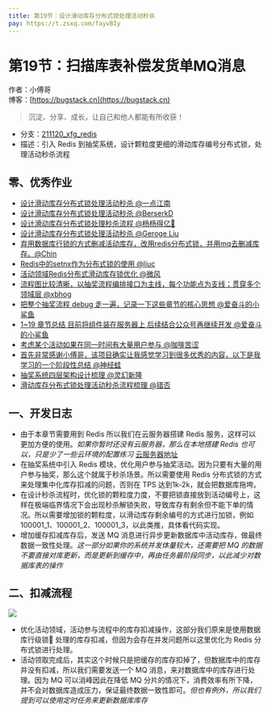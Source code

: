 ```yaml
---
title: 第19节：设计滑动库存分布式锁处理活动秒杀
pay: https://t.zsxq.com/fayvBIy
---
```


# 第19节：扫描库表补偿发货单MQ消息

作者：小傅哥
<br/>博客：[https://bugstack.cn](https://bugstack.cn)

>沉淀、分享、成长，让自己和他人都能有所收获！

- 分支：[211120_xfg_redis](https://gitcode.net/KnowledgePlanet/Lottery/-/tree/211120_xfg_redis) 
- 描述：引入 Redis 到抽奖系统，设计颗粒度更细的滑动库存编号分布式锁，处理活动秒杀流程

## 零、优秀作业

- [设计滑动库存分布式锁处理活动秒杀 @一点江南](https://t.zsxq.com/06qRNBQvz)
- [设计滑动库存分布式锁处理活动秒杀 @BerserkD](https://t.zsxq.com/062r3rRZb)
- [设计滑动库存分布式锁处理秒杀流程 @杨杨得亿🙉](https://t.zsxq.com/06nqJUbEu)
- [设计滑动库存分布式锁处理活动秒杀 @Geroge Liu](https://t.zsxq.com/06mMVjAUb)
- [弃用数据库行锁的方式删减活动库存，改用redis分布式锁，并用mq去删减库存。@Chin](https://t.zsxq.com/06u7yzFei)
- [Redis中的setnx作为分布式锁的使用 @liuc](https://t.zsxq.com/06a66YBII)
- [活动领域Redis分布式滑动库存锁优化 @微风](https://t.zsxq.com/07BUvbE6A)
- [流程图比较清晰，以抽奖流程编排接口为主线，每个功能点为支线；贯穿多个领域层 @xbhog](https://t.zsxq.com/09guPZDAm)
- [把整个抽奖流程 debug 走一遍，记录一下这些章节的核心思想 @爱奋斗的小鲨鱼](https://t.zsxq.com/0ap1a5wRn)
- [1~19 章节总结 目前将组件装在服务器上 后续结合公众号再继续开发 @爱奋斗的小鲨鱼](https://t.zsxq.com/0ao1zuOOY)
- [考虑某个活动如果在同一时间有大量用户参与 @咖啡苦涩](https://t.zsxq.com/0cDCMPrRA)
- [首先非常感谢小傅哥，该项目确实让我感觉学习到很多优秀的内容，以下是我学习的一个阶段性总结 @神经蛙](https://t.zsxq.com/0cIVeIzgI)
- [抽奖系统四层架构设计梳理 @灵幻新隆](https://t.zsxq.com/0ckOJyhdV)
- [滑动库存分布式锁处理活动秒杀流程梳理 @错否](https://t.zsxq.com/0es2kc7rW)

## 一、开发日志

- 由于本章节需要用到 Redis 所以我们在云服务器搭建 Redis 服务，这样可以更加方便的使用。*如果你暂时还没有云服务器，那么在本地搭建 Redis 也可以，只是少了一些云环境的配置练习* [云服务器地址](https://www.aliyun.com/minisite/goods?taskPkg=1111ydsrwb&pkgSid=11388&recordId=1033318&userCode=is4kfbdt)
- 在抽奖系统中引入 Redis 模块，优化用户参与抽奖活动。因为只要有大量的用户参与抽奖，那么这个就属于秒杀场景。所以需要使用 Redis 分布式锁的方式来处理集中化库存扣减的问题，否则在 TPS 达到1k-2k，就会把数据库拖垮。
- 在设计秒杀流程时，优化锁的颗粒度力度，不要把锁直接放到活动编号上，这样在极端临界情况下会出现秒杀解锁失败，导致库存有剩余但不能下单的情况。所以需要增加锁的颗粒度，以滑动库存剩余编号的方式进行加锁，例如 100001_1、100001_2、100001_3，以此类推，具体看代码实现。
- 增加缓存扣减库存后，发送 MQ 消息进行异步更新数据库中活动库存，做最终数据一致性处理。*这一部分如果你的系统并发体量较大，还需要把 MQ 的数据不要直接对库更新，而是更新到缓存中，再由任务最阶段同步，以此减少对数据库表的操作*

## 二、扣减流程

![](https://gitcode.net/KnowledgePlanet/Lottery/-/raw/master/doc/assets/img/Part-2/19-01.png)

- 优化活动领域，活动参与流程中的库存扣减操作，这部分我们原来是使用数据库行级锁🔐 处理的库存扣减，但因为会存在并发问题所以这里优化为 Redis 分布式锁进行处理。
- 活动领取完成后，其实这个时候只是把缓存的库存扣掉了，但数据库中的库存并没有扣减，所以我们需要发送一个 MQ 消息，来对数据库中的库存进行处理。因为 MQ 可以消峰因此在降低 MQ 分片的情况下，消费效率有所下降，并不会对数据库造成压力，保证最终数据一致性即可。*但也有例外，所以我们提到可以使用定时任务来更新数据库库存*
